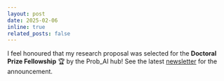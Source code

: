 ```yaml
---
layout: post
date: 2025-02-06 
inline: true
related_posts: false
---
```


I feel honoured that my research proposal was selected for the **Doctoral Prize Fellowship** 🏆 by the Prob_AI hub! See the latest <a href="https://www.probai.uk/news/newsStory/?slug=winter-newsletter">newsletter</a> for the announcement. 